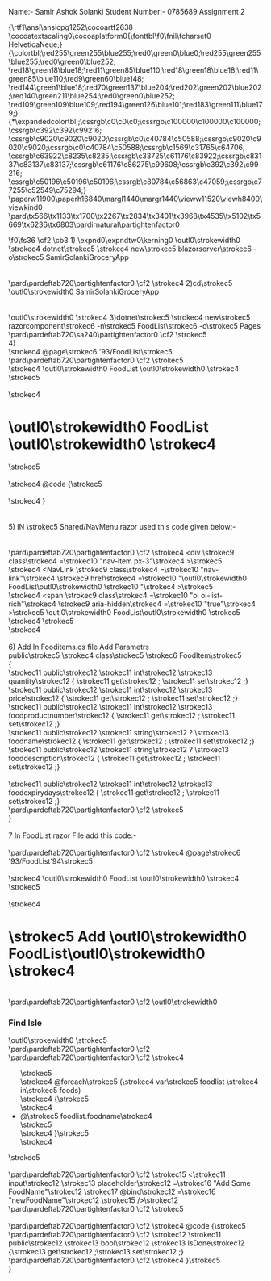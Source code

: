 Name:- Samir Ashok Solanki
Student Number:- 0785689
Assignment 2


{\rtf1\ansi\ansicpg1252\cocoartf2638
\cocoatextscaling0\cocoaplatform0{\fonttbl\f0\fnil\fcharset0 HelveticaNeue;}
{\colortbl;\red255\green255\blue255;\red0\green0\blue0;\red255\green255\blue255;\red0\green0\blue252;
\red18\green18\blue18;\red11\green85\blue110;\red18\green18\blue18;\red11\green85\blue110;\red9\green60\blue148;
\red144\green1\blue18;\red70\green137\blue204;\red202\green202\blue202;\red140\green211\blue254;\red0\green0\blue252;
\red109\green109\blue109;\red194\green126\blue101;\red183\green111\blue179;}
{\*\expandedcolortbl;;\cssrgb\c0\c0\c0;\cssrgb\c100000\c100000\c100000;\cssrgb\c392\c392\c99216;
\cssrgb\c9020\c9020\c9020;\cssrgb\c0\c40784\c50588;\cssrgb\c9020\c9020\c9020;\cssrgb\c0\c40784\c50588;\cssrgb\c1569\c31765\c64706;
\cssrgb\c63922\c8235\c8235;\cssrgb\c33725\c61176\c83922;\cssrgb\c83137\c83137\c83137;\cssrgb\c61176\c86275\c99608;\cssrgb\c392\c392\c99216;
\cssrgb\c50196\c50196\c50196;\cssrgb\c80784\c56863\c47059;\cssrgb\c77255\c52549\c75294;}
\paperw11900\paperh16840\margl1440\margr1440\vieww11520\viewh8400\viewkind0
\pard\tx566\tx1133\tx1700\tx2267\tx2834\tx3401\tx3968\tx4535\tx5102\tx5669\tx6236\tx6803\pardirnatural\partightenfactor0

\f0\fs36 \cf2 \cb3 1) \expnd0\expndtw0\kerning0
\outl0\strokewidth0 \strokec4 dotnet\strokec5  \strokec4 new\strokec5  blazorserver\strokec6  -o\strokec5  SamirSolankiGroceryApp\
\
\
\pard\pardeftab720\partightenfactor0
\cf2 \strokec4 2)cd\strokec5  \outl0\strokewidth0 SamirSolankiGroceryApp\
\
\
\outl0\strokewidth0 \strokec4 3)dotnet\strokec5  \strokec4 new\strokec5  razorcomponent\strokec6  -n\strokec5  FoodList\strokec6  -o\strokec5  Pages\
\pard\pardeftab720\sa240\partightenfactor0
\cf2 \strokec5 \
4)\
\strokec4 @page\strokec6  \'93/FoodList\strokec5 \
\pard\pardeftab720\partightenfactor0
\cf2 \strokec5 \
\strokec4 <PageTitle> \outl0\strokewidth0 FoodList \outl0\strokewidth0 \strokec4 </PageTitle>\strokec5 \
\
\strokec4 <h1> \outl0\strokewidth0 FoodList \outl0\strokewidth0 \strokec4 </h1>\strokec5 \
\
\strokec4 @code \{\strokec5 \
\
\strokec4 \}\
\
\
5) IN \strokec5 Shared/NavMenu.razor used this code given below:-\
\
\
\pard\pardeftab720\partightenfactor0
\cf2 \strokec4 <div \strokec9 class\strokec4 =\strokec10 "nav-item px-3"\strokec4 >\strokec5 \
    \strokec4 <NavLink \strokec9 class\strokec4 =\strokec10 "nav-link"\strokec4  \strokec9 href\strokec4 =\strokec10 "\outl0\strokewidth0 FoodList\outl0\strokewidth0 \strokec10 "\strokec4 >\strokec5 \
        \strokec4 <span \strokec9 class\strokec4 =\strokec10 "oi oi-list-rich"\strokec4  \strokec9 aria-hidden\strokec4 =\strokec10 "true"\strokec4 ></span>\strokec5  \outl0\strokewidth0 FoodList\outl0\strokewidth0 \strokec5 \
    \strokec4 </NavLink>\strokec5 \
\strokec4 </div>\
\
6) Add In Fooditems.cs file  Add Parametrs\
public\strokec5  \strokec4 class\strokec5  \strokec6 FoodItem\strokec5 \
\{\
  \strokec11 public\strokec12  \strokec11 int\strokec12  \strokec13 quantity\strokec12 \{ \strokec11 get\strokec12 ; \strokec11 set\strokec12 ;\}\
    \strokec11 public\strokec12  \strokec11 int\strokec12  \strokec13 price\strokec12 \{ \strokec11 get\strokec12 ; \strokec11 set\strokec12 ;\}\
    \strokec11 public\strokec12  \strokec11 int\strokec12  \strokec13 foodproductnumber\strokec12 \{ \strokec11 get\strokec12 ; \strokec11 set\strokec12 ;\}\
    \strokec11 public\strokec12  \strokec11 string\strokec12 ? \strokec13 foodname\strokec12  \{ \strokec11 get\strokec12 ; \strokec11 set\strokec12 ;\}\
    \strokec11 public\strokec12  \strokec11 string\strokec12 ? \strokec13 fooddescription\strokec12  \{ \strokec11 get\strokec12 ; \strokec11 set\strokec12 ;\}\
\
    \strokec11 public\strokec12  \strokec11 int\strokec12  \strokec13 foodexpirydays\strokec12 \{ \strokec11 get\strokec12 ; \strokec11 set\strokec12 ;\}\
\pard\pardeftab720\partightenfactor0
\cf2 \strokec5 \
\}\
\
7 In FoodList.razor File add this code:-\
\
\pard\pardeftab720\partightenfactor0
\cf2 \strokec4 @page\strokec6  \'93/FoodList\'94\strokec5 \
\
\strokec4 <PageTitle> \outl0\strokewidth0 FoodList \outl0\strokewidth0 \strokec4 </PageTitle>\strokec5 \
\
\strokec4 <h1>\strokec5 Add \outl0\strokewidth0 FoodList\outl0\strokewidth0 \strokec4 </h1>\
\pard\pardeftab720\partightenfactor0
\cf2 \outl0\strokewidth0 <h3>Find Isle</h3>\outl0\strokewidth0 \strokec5 \
\pard\pardeftab720\partightenfactor0
\cf2 \
\pard\pardeftab720\partightenfactor0
\cf2 \strokec4 <ul>\strokec5 \
    \strokec4 @foreach\strokec5  (\strokec4 var\strokec5  foodlist \strokec4 in\strokec5  foods)\
    \strokec4 \{\strokec5 \
        \strokec4 <li>@\strokec5 foodlist.foodname\strokec4 </li>\strokec5 \
    \strokec4 \}\strokec5 \
\strokec4 </ul>\strokec5 \
\
\pard\pardeftab720\partightenfactor0
\cf2 \strokec15 <\strokec11 input\strokec12  \strokec13 placeholder\strokec12 =\strokec16 "Add Some FoodName"\strokec12  \strokec17 @bind\strokec12 =\strokec16 "newFoodName"\strokec12  \strokec15 />\strokec12 \
\pard\pardeftab720\partightenfactor0
\cf2 \strokec5 \
\
\pard\pardeftab720\partightenfactor0
\cf2 \strokec4 @code \{\strokec5 \
\pard\pardeftab720\partightenfactor0
\cf2 \strokec12   \strokec11 public\strokec12  \strokec13 bool\strokec12  \strokec13 IsDone\strokec12 \{\strokec13 get\strokec12 ;\strokec13 set\strokec12 ;\}\
\pard\pardeftab720\partightenfactor0
\cf2 \strokec4 \}\strokec5 \
}